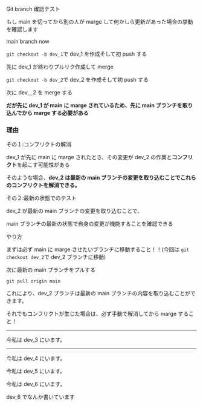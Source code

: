 Git branch 確認テスト

もし main を切ってから別の人が marge して何かしら更新があった場合の挙動を確認します

main branch now

`git checkout -b dev_1`で dev_1 を作成そして初 push する

先に dev_1 が終わりプルリク作成して merge

`git checkout -b dev_2`で dev_2 を作成そして初 push する

次に dev＿2 を merge する

**だが先に dev_1 が main に marge されているため、先に main ブランチを取り込んでから marge する必要がある**

### 理由

その１:コンフリクトの解消

dev_1 が先に main に marge されたとき、その変更が dev_2 の作業と**コンフリクト**を起こす可能性がある

そのような場合、**dev_2 は最新の main ブランチの変更を取り込むことでこれらのコンフリクトを解消できる。**

その２:最新の状態でのテスト

dev_2 が最新の main ブランチの変更を取り込むことで、

main ブランチの最新の状態で自身の変更が機能することを確認できる

やり方

まずは必ず main に marge させたいブランチに移動すること！！(今回は `git checkout dev_2`で dev_2 ブランチに移動)

次に最新の main ブランチをプルする

`git pull origin main`

これにより、dev_2 ブランチは最新の main ブランチの内容を取り込むことができます。

それでもコンフリクトが生じた場合は、必ず手動で解消してから marge すること！

---

今私は dev_3 にいます。

---

今私は dev_4 にいます。

今私は dev_5 にいます。

今私は dev_6 にいます。

dev_6 でなんか書いています
